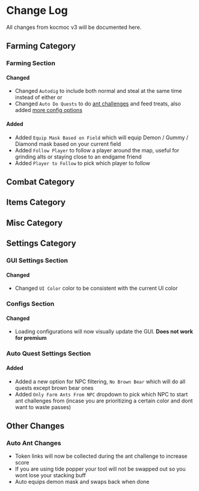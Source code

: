 # Change Log
All changes from kocmoc v3 will be documented here.

## Farming Category
### Farming Section
#### Changed
- Changed `Autodig` to include both normal and steal at the same time instead of either or
- Changed `Auto Do Quests` to do [ant challenges](https://github.com/RoseGoldIsntGay/Rosemoc#auto-ant-changes) and feed treats, also added [more config options](https://github.com/RoseGoldIsntGay/Rosemoc#added-1)
#### Added
- Added `Equip Mask Based on Field` which will equip Demon / Gummy / Diamond mask based on your current field
- Added `Follow Player` to follow a player around the map, useful for grinding alts or staying close to an endgame friend
- Added `Player to Follow` to pick which player to follow

## Combat Category

## Items Category

## Misc Category

## Settings Category
### GUI Settings Section
#### Changed
- Changed `UI Color` color to be consistent with the current UI color

### Configs Section
#### Changed
- Loading configurations will now visually update the GUI. **Does not work for premium**

### Auto Quest Settings Section
#### Added
- Added a new option for NPC filtering, `No Brown Bear` which will do all quests except brown bear ones
- Added `Only Farm Ants From NPC` dropdown to pick which NPC to start ant challenges from (incase you are prioritizing a certain color and dont want to waste passes)

## Other Changes
### Auto Ant Changes
- Token links will now be collected during the ant challenge to increase score
- If you are using tide popper your tool will not be swapped out so you wont lose your stacking buff
- Auto equips demon mask and swaps back when done